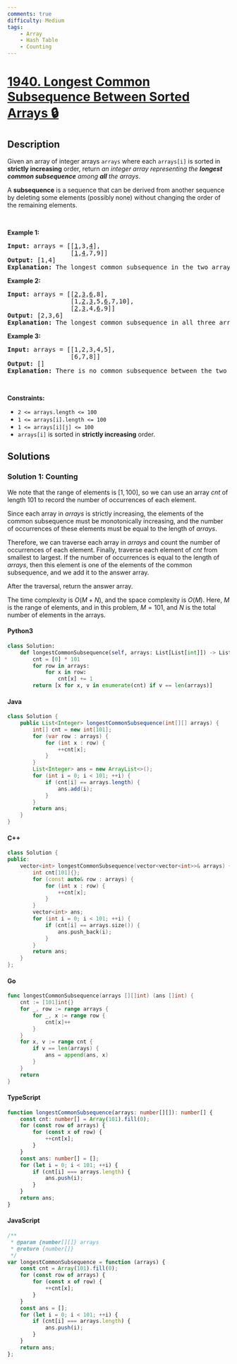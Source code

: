 ```yaml
---
comments: true
difficulty: Medium
tags:
    - Array
    - Hash Table
    - Counting
---
```


<!-- problem:start -->

# [1940. Longest Common Subsequence Between Sorted Arrays 🔒](https://leetcode.com/problems/longest-common-subsequence-between-sorted-arrays)

## Description

<!-- description:start -->

<p>Given an array of integer arrays <code>arrays</code> where each <code>arrays[i]</code> is sorted in <strong>strictly increasing</strong> order, return <em>an integer array representing the <strong>longest common subsequence</strong> among&nbsp;<strong>all</strong> the arrays</em>.</p>

<p>A <strong>subsequence</strong> is a sequence that can be derived from another sequence by deleting some elements (possibly none) without changing the order of the remaining elements.</p>

<p>&nbsp;</p>
<p><strong class="example">Example 1:</strong></p>

<pre>
<strong>Input:</strong> arrays = [[<u>1</u>,3,<u>4</u>],
                 [<u>1</u>,<u>4</u>,7,9]]
<strong>Output:</strong> [1,4]
<strong>Explanation:</strong> The longest common subsequence in the two arrays is [1,4].
</pre>

<p><strong class="example">Example 2:</strong></p>

<pre>
<strong>Input:</strong> arrays = [[<u>2</u>,<u>3</u>,<u>6</u>,8],
                 [1,<u>2</u>,<u>3</u>,5,<u>6</u>,7,10],
                 [<u>2</u>,<u>3</u>,4,<u>6</u>,9]]
<strong>Output:</strong> [2,3,6]
<strong>Explanation:</strong> The longest common subsequence in all three arrays is [2,3,6].
</pre>

<p><strong class="example">Example 3:</strong></p>

<pre>
<strong>Input:</strong> arrays = [[1,2,3,4,5],
                 [6,7,8]]
<strong>Output:</strong> []
<strong>Explanation:</strong> There is no common subsequence between the two arrays.
</pre>

<p>&nbsp;</p>
<p><strong>Constraints:</strong></p>

<ul>
	<li><code>2 &lt;= arrays.length &lt;= 100</code></li>
	<li><code>1 &lt;= arrays[i].length &lt;= 100</code></li>
	<li><code>1 &lt;= arrays[i][j] &lt;= 100</code></li>
	<li><code>arrays[i]</code> is sorted in <strong>strictly increasing</strong> order.</li>
</ul>

<!-- description:end -->

## Solutions

<!-- solution:start -->

### Solution 1: Counting

We note that the range of elements is $[1, 100]$, so we can use an array $\textit{cnt}$ of length $101$ to record the number of occurrences of each element.

Since each array in $\textit{arrays}$ is strictly increasing, the elements of the common subsequence must be monotonically increasing, and the number of occurrences of these elements must be equal to the length of $\textit{arrays}$.

Therefore, we can traverse each array in $\textit{arrays}$ and count the number of occurrences of each element. Finally, traverse each element of $\textit{cnt}$ from smallest to largest. If the number of occurrences is equal to the length of $\textit{arrays}$, then this element is one of the elements of the common subsequence, and we add it to the answer array.

After the traversal, return the answer array.

The time complexity is $O(M + N)$, and the space complexity is $O(M)$. Here, $M$ is the range of elements, and in this problem, $M = 101$, and $N$ is the total number of elements in the arrays.

<!-- tabs:start -->

#### Python3

```python
class Solution:
    def longestCommonSubsequence(self, arrays: List[List[int]]) -> List[int]:
        cnt = [0] * 101
        for row in arrays:
            for x in row:
                cnt[x] += 1
        return [x for x, v in enumerate(cnt) if v == len(arrays)]
```

#### Java

```java
class Solution {
    public List<Integer> longestCommonSubsequence(int[][] arrays) {
        int[] cnt = new int[101];
        for (var row : arrays) {
            for (int x : row) {
                ++cnt[x];
            }
        }
        List<Integer> ans = new ArrayList<>();
        for (int i = 0; i < 101; ++i) {
            if (cnt[i] == arrays.length) {
                ans.add(i);
            }
        }
        return ans;
    }
}
```

#### C++

```cpp
class Solution {
public:
    vector<int> longestCommonSubsequence(vector<vector<int>>& arrays) {
        int cnt[101]{};
        for (const auto& row : arrays) {
            for (int x : row) {
                ++cnt[x];
            }
        }
        vector<int> ans;
        for (int i = 0; i < 101; ++i) {
            if (cnt[i] == arrays.size()) {
                ans.push_back(i);
            }
        }
        return ans;
    }
};
```

#### Go

```go
func longestCommonSubsequence(arrays [][]int) (ans []int) {
	cnt := [101]int{}
	for _, row := range arrays {
		for _, x := range row {
			cnt[x]++
		}
	}
	for x, v := range cnt {
		if v == len(arrays) {
			ans = append(ans, x)
		}
	}
	return
}
```

#### TypeScript

```ts
function longestCommonSubsequence(arrays: number[][]): number[] {
    const cnt: number[] = Array(101).fill(0);
    for (const row of arrays) {
        for (const x of row) {
            ++cnt[x];
        }
    }
    const ans: number[] = [];
    for (let i = 0; i < 101; ++i) {
        if (cnt[i] === arrays.length) {
            ans.push(i);
        }
    }
    return ans;
}
```

#### JavaScript

```js
/**
 * @param {number[][]} arrays
 * @return {number[]}
 */
var longestCommonSubsequence = function (arrays) {
    const cnt = Array(101).fill(0);
    for (const row of arrays) {
        for (const x of row) {
            ++cnt[x];
        }
    }
    const ans = [];
    for (let i = 0; i < 101; ++i) {
        if (cnt[i] === arrays.length) {
            ans.push(i);
        }
    }
    return ans;
};
```

<!-- tabs:end -->

<!-- solution:end -->

<!-- problem:end -->
